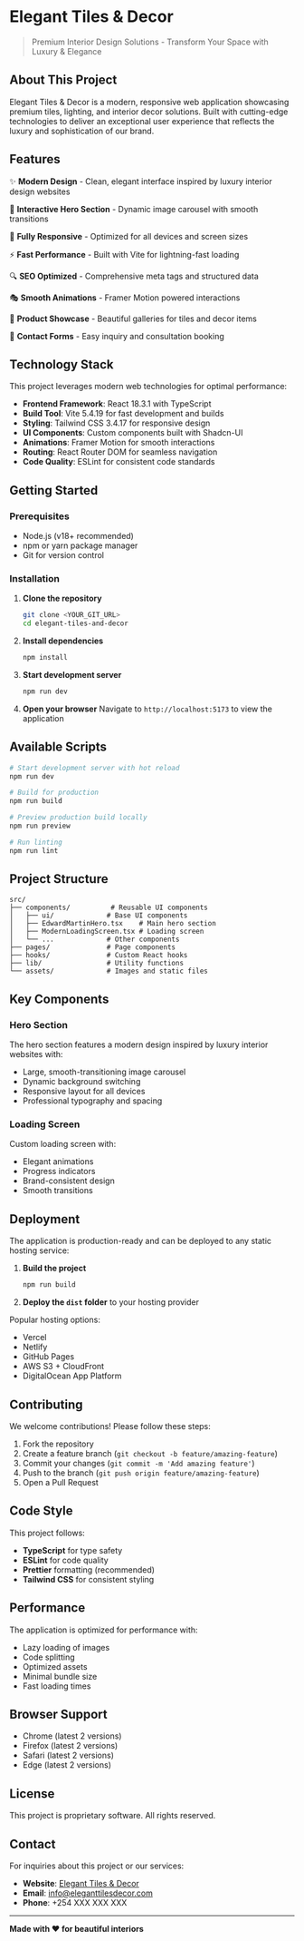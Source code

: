 # Elegant Tiles & Decor

> Premium Interior Design Solutions - Transform Your Space with Luxury & Elegance

## About This Project

Elegant Tiles & Decor is a modern, responsive web application showcasing premium tiles, lighting, and interior decor solutions. Built with cutting-edge technologies to deliver an exceptional user experience that reflects the luxury and sophistication of our brand.

## Features

✨ **Modern Design** - Clean, elegant interface inspired by luxury interior design websites

🎨 **Interactive Hero Section** - Dynamic image carousel with smooth transitions

📱 **Fully Responsive** - Optimized for all devices and screen sizes

⚡ **Fast Performance** - Built with Vite for lightning-fast loading

🔍 **SEO Optimized** - Comprehensive meta tags and structured data

🎭 **Smooth Animations** - Framer Motion powered interactions

🛒 **Product Showcase** - Beautiful galleries for tiles and decor items

📧 **Contact Forms** - Easy inquiry and consultation booking

## Technology Stack

This project leverages modern web technologies for optimal performance:

- **Frontend Framework**: React 18.3.1 with TypeScript
- **Build Tool**: Vite 5.4.19 for fast development and builds
- **Styling**: Tailwind CSS 3.4.17 for responsive design
- **UI Components**: Custom components built with Shadcn-UI
- **Animations**: Framer Motion for smooth interactions
- **Routing**: React Router DOM for seamless navigation
- **Code Quality**: ESLint for consistent code standards

## Getting Started

### Prerequisites

- Node.js (v18+ recommended)
- npm or yarn package manager
- Git for version control

### Installation

1. **Clone the repository**
   ```bash
   git clone <YOUR_GIT_URL>
   cd elegant-tiles-and-decor
   ```

2. **Install dependencies**
   ```bash
   npm install
   ```

3. **Start development server**
   ```bash
   npm run dev
   ```

4. **Open your browser**
   Navigate to `http://localhost:5173` to view the application

## Available Scripts

```bash
# Start development server with hot reload
npm run dev

# Build for production
npm run build

# Preview production build locally
npm run preview

# Run linting
npm run lint
```

## Project Structure

```
src/
├── components/          # Reusable UI components
│   ├── ui/             # Base UI components
│   ├── EdwardMartinHero.tsx    # Main hero section
│   ├── ModernLoadingScreen.tsx # Loading screen
│   └── ...             # Other components
├── pages/              # Page components
├── hooks/              # Custom React hooks
├── lib/                # Utility functions
└── assets/             # Images and static files
```

## Key Components

### Hero Section
The hero section features a modern design inspired by luxury interior websites with:
- Large, smooth-transitioning image carousel
- Dynamic background switching
- Responsive layout for all devices
- Professional typography and spacing

### Loading Screen
Custom loading screen with:
- Elegant animations
- Progress indicators
- Brand-consistent design
- Smooth transitions

## Deployment

The application is production-ready and can be deployed to any static hosting service:

1. **Build the project**
   ```bash
   npm run build
   ```

2. **Deploy the `dist` folder** to your hosting provider

Popular hosting options:
- Vercel
- Netlify
- GitHub Pages
- AWS S3 + CloudFront
- DigitalOcean App Platform

## Contributing

We welcome contributions! Please follow these steps:

1. Fork the repository
2. Create a feature branch (`git checkout -b feature/amazing-feature`)
3. Commit your changes (`git commit -m 'Add amazing feature'`)
4. Push to the branch (`git push origin feature/amazing-feature`)
5. Open a Pull Request

## Code Style

This project follows:
- **TypeScript** for type safety
- **ESLint** for code quality
- **Prettier** formatting (recommended)
- **Tailwind CSS** for consistent styling

## Performance

The application is optimized for performance with:
- Lazy loading of images
- Code splitting
- Optimized assets
- Minimal bundle size
- Fast loading times

## Browser Support

- Chrome (latest 2 versions)
- Firefox (latest 2 versions)
- Safari (latest 2 versions)
- Edge (latest 2 versions)

## License

This project is proprietary software. All rights reserved.

## Contact

For inquiries about this project or our services:

- **Website**: [Elegant Tiles & Decor](#)
- **Email**: info@eleganttilesdecor.com
- **Phone**: +254 XXX XXX XXX

---

**Made with ❤️ for beautiful interiors**

